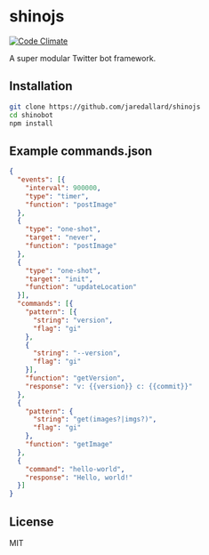 # shinojs

[![Code Climate](https://codeclimate.com/github/jaredallard/shinojs/badges/gpa.svg)](https://codeclimate.com/github/jaredallard/shinojs)

A super modular Twitter bot framework.

## Installation

```bash
git clone https://github.com/jaredallard/shinojs
cd shinobot
npm install
```

## Example commands.json

```json
{
  "events": [{
    "interval": 900000,
    "type": "timer",
    "function": "postImage"
  },
  {
    "type": "one-shot",
    "target": "never",
    "function": "postImage"
  },
  {
    "type": "one-shot",
    "target": "init",
    "function": "updateLocation"
  }],
  "commands": [{
    "pattern": [{
      "string": "version",
      "flag": "gi"
    },
    {
      "string": "--version",
      "flag": "gi"
    }],
    "function": "getVersion",
    "response": "v: {{version}} c: {{commit}}"
  },
  {
    "pattern": {
      "string": "get(images?|imgs?)",
      "flag": "gi"
    },
    "function": "getImage"
  },
  {
    "command": "hello-world",
    "response": "Hello, world!"
  }]
}
```

## License

MIT
